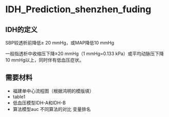 # IDH_Prediction_shenzhen_fuding

## IDH的定义

SBP较透析前降低≥ 20 mmHg，或MAP降低10 mmHg

一般指透析中收缩压下降≥20 mmHg（1 mmHg=0.133 kPa）或平均动脉压下降10 mmHg以上，同时伴有低血压症状。

## 需要材料

- 福建单中心流程图（根据鸿明的模版填）
- table1
- 低血压模型IDH-A和IDH-B
- 算法模型auc 不同算法的对比 变量排名
